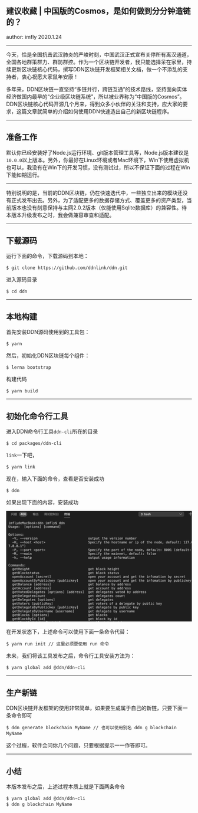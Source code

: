建议收藏 | 中国版的Cosmos，是如何做到分分钟造链的？
--------------------------
author: imfly
2020.1.24

---

今天，恰是全国抗击武汉肺炎的严峻时刻，中国武汉正式宣布关停所有离汉通道，全国各地群策群力、群防群控。作为一个区块链开发者，我只能选择呆在家里，持续更新区块链核心代码，撰写DDN区块链开发框架相关文档，做一个不添乱的支持者，衷心祝愿大家鼠年安康！

多年来，DDN区块链一直坚持“多链并行，跨链互通”的技术路线，坚持面向实体经济做国内最早的“企业级区块链系统”，所以被业界称为“中国版的Cosmos”。DDN区块链核心代码开源几个月来，得到众多小伙伴的关注和支持，应大家的要求，这篇文章就简单的介绍如何使用DDN快速造出自己的新区块链程序。

---

## 准备工作

默认你已经安装好了Node.js运行环境、git版本管理工具等，Node.js版本建议是`10.0.0`以上版本。另外，你最好在Linux环境或者Mac环境下，Win下使用虚拟机也可以，我没有在Win下的开发习惯，没有测试过，所以不保证下面的过程在Win下能如期运行。

---

特别说明的是，当前的DDN区块链，仍在快速迭代中，一些独立出来的模块还没有正式发布出去。另外，为了适配更多的数据存储方式、覆盖更多的资产类型，当前版本也没有刻意保持与主网2.0.2版本（仅能使用Sqlite数据库）的兼容性。待本版本升级发布之时，我会做兼容审查和适配。

---

## 下载源码

运行下面的命令，下载源码到本地：

```
$ git clone https://github.com/ddnlink/ddn.git
```

进入源码目录

```
$ cd ddn
```

---

## 本地构建

首先安装DDN源码使用到的工具包：

```
$ yarn
```

然后，初始化DDN区块链每个组件：

```
$ lerna bootstrap
```

构建代码

```
$ yarn build
```

---

## 初始化命令行工具

进入DDN命令行工具`ddn-cli`所在的目录

```
$ cd packages/ddn-cli
```

`link`一下吧，

```
$ yarn link
```

现在，输入下面的命令，查看是否安装成功

```
$ ddn
```

如果出现下面的内容，安装成功

![ddn-cli](../../assets/images/ddn-cli.png)

在开发状态下，上述命令可以使用下面一条命令代替：

```
$ yarn run init // 这里必须要使用 run 命令
```

未来，我们将该工具发布之后，命令行工具安装方法为：

```
$ yarn global add @ddn/ddn-cli
```

---

## 生产新链

DDN区块链开发框架的使用非常简单，如果要生成属于自己的新链，只要下面一条命令即可

```
$ ddn generate blockchain MyName // 也可以使用别名 ddn g blockchain MyName
```

这个过程，软件会问你几个问题，只要根据提示一一作答即可。

---

## 小结

本版本发布之后，上述过程本质上就是下面两条命令

```
$ yarn global add @ddn/ddn-cli
$ ddn g blockchain MyName
```

